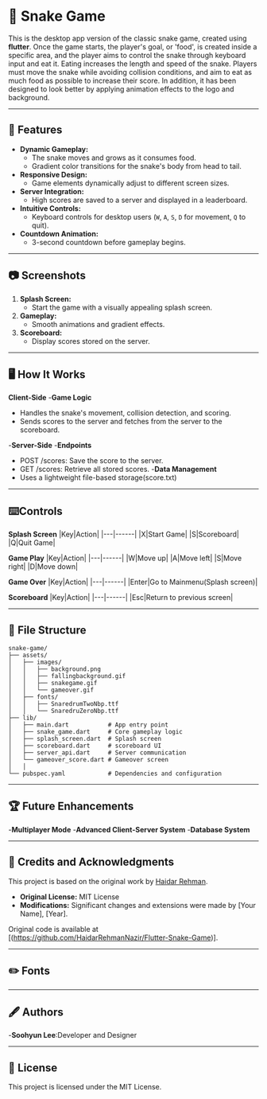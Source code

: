 # 🐍 Snake Game

This is the desktop app version of the classic snake game, created using **flutter**. Once the game starts, the player's goal, or 'food', is created inside a specific area, and the player aims to control the snake through keyboard input and eat it. Eating increases the length and speed of the snake. Players must move the snake while avoiding collision conditions, and aim to eat as much food as possible to increase their score. In addition, it has been designed to look better by applying animation effects to the logo and background.

---

## 🚀 Features

- **Dynamic Gameplay:**
  - The snake moves and grows as it consumes food.
  - Gradient color transitions for the snake's body from head to tail.
- **Responsive Design:**
  - Game elements dynamically adjust to different screen sizes.
- **Server Integration:**
  - High scores are saved to a server and displayed in a leaderboard.
- **Intuitive Controls:**
  - Keyboard controls for desktop users (`W`, `A`, `S`, `D` for movement, `Q` to quit).
- **Countdown Animation:**
  - 3-second countdown before gameplay begins.

---

## 📷 Screenshots

1. **Splash Screen:**
   - Start the game with a visually appealing splash screen.
2. **Gameplay:**
   - Smooth animations and gradient effects.
3. **Scoreboard:**
   - Display scores stored on the server.

---
 ## 🖥️ How It Works
 **Client-Side**
 -**Game Logic**
   - Handles the snake's movement, collision detection, and scoring.
   - Sends scores to the server and fetches from the server to the scoreboard.

-**Server-Side**
 -**Endpoints**
   - POST /scores: Save the score to the server.
   - GET /scores: Retrieve all stored scores.
 -**Data Management**
   - Uses a lightweight file-based storage(score.txt)

---
## ⌨️Controls
**Splash Screen**
|Key|Action|
|---|------|
|X|Start Game|
|S|Scoreboard|
|Q|Quit Game|


**Game Play**
|Key|Action|
|---|------|
|W|Move up|
|A|Move left|
|S|Move right|
|D|Move down|

**Game Over**
|Key|Action|
|---|------|
|Enter|Go to Mainmenu(Splash screen)|

**Scoreboard**
|Key|Action|
|---|------|
|Esc|Return to previous screen|


---
## 📂 File Structure

```plaintext
snake-game/
├── assets/
│   ├── images/
│   │   ├── background.png
│   │   ├── fallingbackground.gif
│   │   ├── snakegame.gif
│   │   └── gameover.gif
│   ├── fonts/
│   │   ├── SnaredrumTwoNbp.ttf
│   │   └── SnaredruZeroNbp.ttf
├── lib/
│   ├── main.dart           # App entry point
│   ├── snake_game.dart     # Core gameplay logic
│   ├── splash_screen.dart  # Splash screen
│   ├── scoreboard.dart     # scoreboard UI
│   ├── server_api.dart     # Server communication
│   └── gameover_score.dart # Gameover screen
│   │
└── pubspec.yaml            # Dependencies and configuration
```

---
## 🏆 Future Enhancements
-**Multiplayer Mode**
-**Advanced Client-Server System**
-**Database System**

---
## 📝 Credits and Acknowledgments
This project is based on the original work by [Haidar Rehman](https://github.com/HaidarRehmanNazir/Flutter-Snake-Game).

- **Original License:** MIT License
- **Modifications:** Significant changes and extensions were made by [Your Name], [Year].

Original code is available at [(https://github.com/HaidarRehmanNazir/Flutter-Snake-Game)].

---
## ✏️ Fonts

---
## 🖋️ Authors
-**Soohyun Lee**:Developer and Designer

---
## 📜 License
This project is licensed under the MIT License. 




